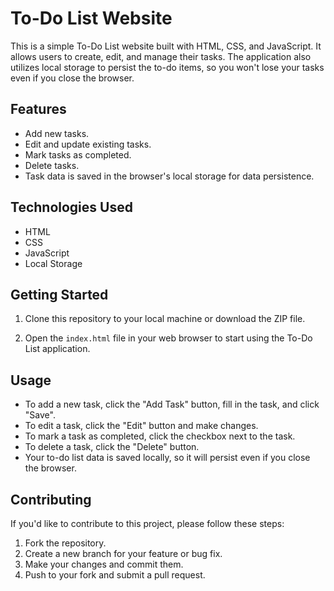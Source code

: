 # To-Do List Website

This is a simple To-Do List website built with HTML, CSS, and JavaScript. It allows users to create, edit, and manage their tasks. The application also utilizes local storage to persist the to-do items, so you won't lose your tasks even if you close the browser.

## Features

- Add new tasks.
- Edit and update existing tasks.
- Mark tasks as completed.
- Delete tasks.
- Task data is saved in the browser's local storage for data persistence.

## Technologies Used

- HTML
- CSS
- JavaScript
- Local Storage

## Getting Started

1. Clone this repository to your local machine or download the ZIP file.


2. Open the `index.html` file in your web browser to start using the To-Do List application.

## Usage

- To add a new task, click the "Add Task" button, fill in the task, and click "Save".
- To edit a task, click the "Edit" button and make changes.
- To mark a task as completed, click the checkbox next to the task.
- To delete a task, click the "Delete" button.
- Your to-do list data is saved locally, so it will persist even if you close the browser.

## Contributing

If you'd like to contribute to this project, please follow these steps:

1. Fork the repository.
2. Create a new branch for your feature or bug fix.
3. Make your changes and commit them.
4. Push to your fork and submit a pull request.

